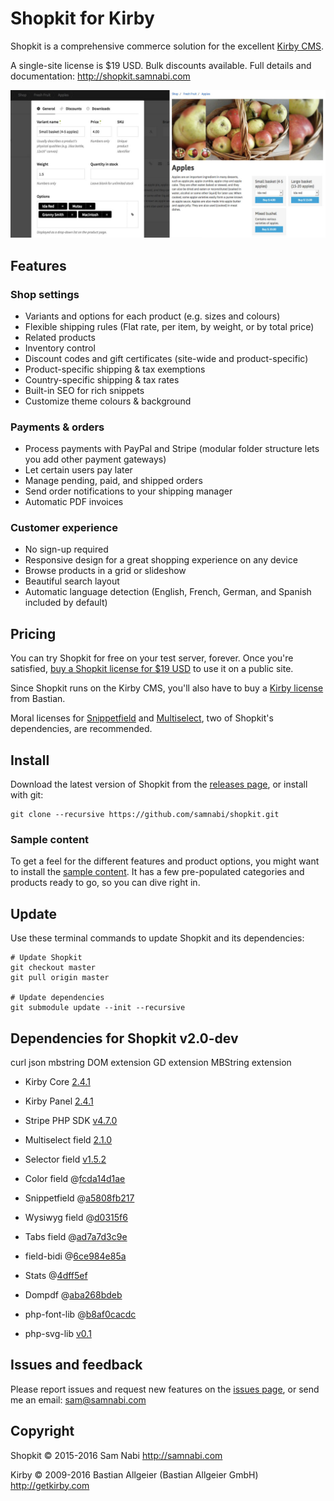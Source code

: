 # Shopkit for Kirby

Shopkit is a comprehensive commerce solution for the excellent [Kirby CMS](http://getkirby.com).

A single-site license is $19 USD. Bulk discounts available. Full details and documentation: <http://shopkit.samnabi.com>

![Shopkit sets you up with detailed product blueprints and beautiful, flexible templates](site/plugins/shopkit/preview.jpg)

## Features

### Shop settings

- Variants and options for each product (e.g. sizes and colours)
- Flexible shipping rules (Flat rate, per item, by weight, or by total price)
- Related products
- Inventory control
- Discount codes and gift certificates (site-wide and product-specific)
- Product-specific shipping & tax exemptions
- Country-specific shipping & tax rates
- Built-in SEO for rich snippets
- Customize theme colours & background

### Payments & orders

- Process payments with PayPal and Stripe (modular folder structure lets you add other payment gateways)
- Let certain users pay later
- Manage pending, paid, and shipped orders
- Send order notifications to your shipping manager
- Automatic PDF invoices

### Customer experience

- No sign-up required
- Responsive design for a great shopping experience on any device 
- Browse products in a grid or slideshow
- Beautiful search layout
- Automatic language detection (English, French, German, and Spanish included by default)

## Pricing

You can try Shopkit for free on your test server, forever. Once you're satisfied, [buy a Shopkit license for $19 USD](http://shopkit.samnabi.com) to use it on a public site.

Since Shopkit runs on the Kirby CMS, you'll also have to buy a [Kirby license](http://getkirby.com/license) from Bastian.

Moral licenses for [Snippetfield](https://www.paypal.me/DevoneraAB) and [Multiselect](https://gumroad.com/l/kirby-multiselect), two of Shopkit's dependencies, are recommended.

## Install

Download the latest version of Shopkit from the [releases page](https://github.com/samnabi/shopkit/releases), or install with git:

    git clone --recursive https://github.com/samnabi/shopkit.git

### Sample content

To get a feel for the different features and product options, you might want to install the [sample content](https://github.com/samnabi/shopkit-sample-content). It has a few pre-populated categories and products ready to go, so you can dive right in.

## Update

Use these terminal commands to update Shopkit and its dependencies:
    
    # Update Shopkit
    git checkout master
    git pull origin master

    # Update dependencies
    git submodule update --init --recursive

## Dependencies for Shopkit v2.0-dev

curl
json
mbstring
DOM extension
GD extension
MBString extension

- Kirby Core [2.4.1](https://github.com/getkirby/kirby/tree/2.4.1)
- Kirby Panel [2.4.1](https://github.com/getkirby/panel/tree/2.4.1)
- Stripe PHP SDK [v4.7.0](https://github.com/stripe/stripe-php)

- Multiselect field [2.1.0](https://github.com/distantnative/field-multiselect/tree/2.1.0)
- Selector field [v1.5.2](https://github.com/storypioneers/kirby-selector/tree/v1.5.2)
- Color field @[fcda14d1ae](https://github.com/ian-cox/Kirby-Color-Picker/tree/fcda14d1ae655870590775a744543a6e40a06ce2)
- Snippetfield @[a5808fb217](https://github.com/samnabi/kirby-snippetfield/tree/a5808fb2173a54b81d22c02618856ad408604cfa)
- Wysiwyg field @[d0315f6](https://github.com/samnabi/kirby-wysiwyg)
- Tabs field @[ad7a7d3c9e](https://github.com/afbora/Kirby-Tabs-Field/tree/ad7a7d3c9e667e33dae292e34c3178eb29983556)

- field-bidi @[6ce984e85a](https://github.com/samnabi/field-bidi/tree/6ce984e85afa191d60fb3d7a18218571f7501731)
- Stats @[4dff5ef](https://github.com/samnabi/kirby-stats)
- Dompdf @[aba268bdeb](https://github.com/samnabi/dompdf/tree/aba268bdebc6e50383fd6758778a4d77ca810c85)
- php-font-lib @[b8af0cacdc](https://github.com/PhenX/php-font-lib/tree/b8af0cacdc3cbf1e41a586fcb78f506f4121a088)
- php-svg-lib [v0.1](https://github.com/PhenX/php-svg-lib/tree/v0.1)

## Issues and feedback

Please report issues and request new features on the [issues page](https://github.com/samnabi/shopkit/issues), or send me an email: <sam@samnabi.com>

## Copyright

Shopkit © 2015-2016 Sam Nabi <http://samnabi.com>

Kirby © 2009-2016 Bastian Allgeier (Bastian Allgeier GmbH) <http://getkirby.com>